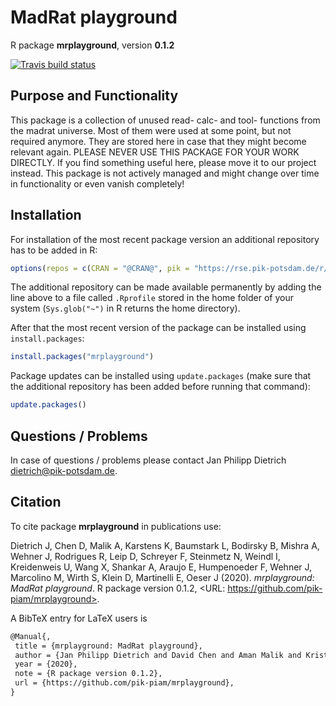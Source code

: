 # MadRat playground

R package **mrplayground**, version **0.1.2**

[![Travis build status](https://travis-ci.com/pik-piam/mrplayground.svg?branch=master)](https://travis-ci.com/pik-piam/mrplayground)  

## Purpose and Functionality

This package is a collection of unused read- calc- and tool- functions from the madrat universe. Most of them were used at some point, but not required anymore. They are stored here in case that they might become relevant again. PLEASE NEVER USE THIS PACKAGE FOR YOUR WORK DIRECTLY. If you find something useful here, please move it to our project instead. This package is not actively managed and might change over time in functionality or even vanish completely!


## Installation

For installation of the most recent package version an additional repository has to be added in R:

```r
options(repos = c(CRAN = "@CRAN@", pik = "https://rse.pik-potsdam.de/r/packages"))
```
The additional repository can be made available permanently by adding the line above to a file called `.Rprofile` stored in the home folder of your system (`Sys.glob("~")` in R returns the home directory).

After that the most recent version of the package can be installed using `install.packages`:

```r 
install.packages("mrplayground")
```

Package updates can be installed using `update.packages` (make sure that the additional repository has been added before running that command):

```r 
update.packages()
```

## Questions / Problems

In case of questions / problems please contact Jan Philipp Dietrich <dietrich@pik-potsdam.de>.

## Citation

To cite package **mrplayground** in publications use:

Dietrich J, Chen D, Malik A, Karstens K, Baumstark L, Bodirsky B, Mishra A, Wehner J, Rodrigues R, Leip D,
Schreyer F, Steinmetz N, Weindl I, Kreidenweis U, Wang X, Shankar A, Araujo E, Humpenoeder F, Wehner J,
Marcolino M, Wirth S, Klein D, Martinelli E, Oeser J (2020). _mrplayground: MadRat playground_. R package
version 0.1.2, <URL: https://github.com/pik-piam/mrplayground>.

A BibTeX entry for LaTeX users is

 ```latex
@Manual{,
  title = {mrplayground: MadRat playground},
  author = {Jan Philipp Dietrich and David Chen and Aman Malik and Kristine Karstens and Lavinia Baumstark and Benjamin Leon Bodirsky and Abhijeet Mishra and Jasmin Wehner and Renato Rodrigues and Debbora Leip and Felix Schreyer and Nele Steinmetz and Isabelle Weindl and Ulrich Kreidenweis and Xiaoxi Wang and Atreya Shankar and Ewerton Araujo and Florian Humpenoeder and Jasmin {Wehner } and Marcos Marcolino and Stephen Wirth and David Klein and Eleonora Martinelli and Julian Oeser},
  year = {2020},
  note = {R package version 0.1.2},
  url = {https://github.com/pik-piam/mrplayground},
}
```

